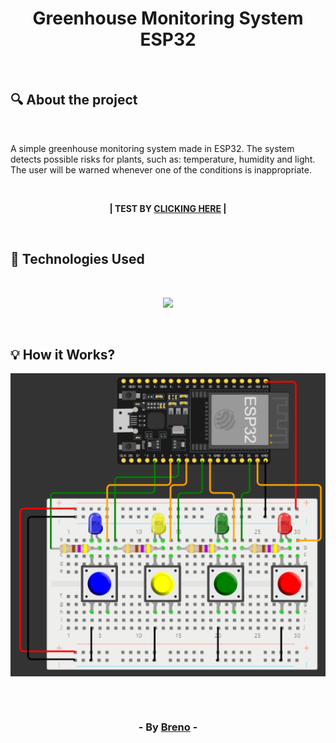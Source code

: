 <h1 align = "center"> Greenhouse Monitoring System ESP32 </h1><br>

<h2> &#128269; About the project </h2><br>

<p>A simple greenhouse monitoring system made in ESP32. The system detects possible risks for plants, such as: temperature, humidity and light. The 
user will be warned whenever one of the conditions is inappropriate.</p><br>

<p align = "center"><b>| TEST BY <a href="https://wokwi.com/projects/383967622942753793" target="_blank">CLICKING HERE</a> |</b></p><br>

<h2> &#128302; Technologies Used </h2><br>

<p align="center">
  <a href="https://skillicons.dev">
    <img src="https://skillicons.dev/icons?i=arduino,c" />
  </a>
</p>

<br><h2> &#128161; How it Works? </h2>

<img align = "center" src="https://github.com/Brevex/Simon-Game-ESP32/blob/10970f59c60db01da064faede70820c7adb676b0/readme%20images/circuit.png" alt="circuit"><br><br>

<br><h3 align = "center"> - By <a href = "https://www.linkedin.com/in/breno-barbosa-de-oliveira-810866275/" target = "_blank">Breno</a> - </h3>
